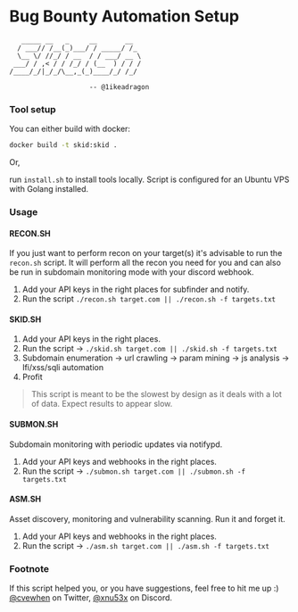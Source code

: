 # Bug Bounty Automation Setup

```
   _____ __   _     __       __
  / ___// /__(_)___/ / _____/ /_
  \__ \/ //_/ / __  / / ___/ __ \
 ___/ / ,< / / /_/ / (__  ) / / /
/____/_/|_/_/\__,_(_)____/_/ /_/

                    -- @1ikeadragon

```

### Tool setup

You can either build with docker:

```sh
docker build -t skid:skid .
```

Or,

run `install.sh` to install tools locally. Script is configured for an Ubuntu VPS with Golang installed.

### Usage

#### RECON.SH
If you just want to perform recon on your target(s) it's advisable to run the `recon.sh` script. It will perform all the recon you need for you and can also be run in subdomain monitoring mode with your discord webhook.

1. Add your API keys in the right places for subfinder and notify.
1. Run the script `./recon.sh target.com || ./recon.sh -f targets.txt`

#### SKID.SH
1. Add your API keys in the right places. 
1. Run the script -> `./skid.sh target.com || ./skid.sh -f targets.txt`
1. Subdomain enumeration -> url crawling -> param mining -> js analysis -> lfi/xss/sqli automation
1. Profit

>This script is meant to be the slowest by design as it deals with a lot of data. Expect results to appear slow.

#### SUBMON.SH

Subdomain monitoring with periodic updates via notifypd.
1. Add your API keys and webhooks in the right places. 
1. Run the script -> `./submon.sh target.com || ./submon.sh -f targets.txt`

#### ASM.SH

Asset discovery, monitoring and vulnerability scanning. Run it and forget it.

1. Add your API keys and webhooks in the right places. 
1. Run the script -> `./asm.sh target.com || ./asm.sh -f targets.txt`

### Footnote

If this script helped you, or you have suggestions, feel free to hit me up :) [@cvewhen](https://x.com/cvewhen) on Twitter, [@xnu53x](discord.gg) on Discord.
